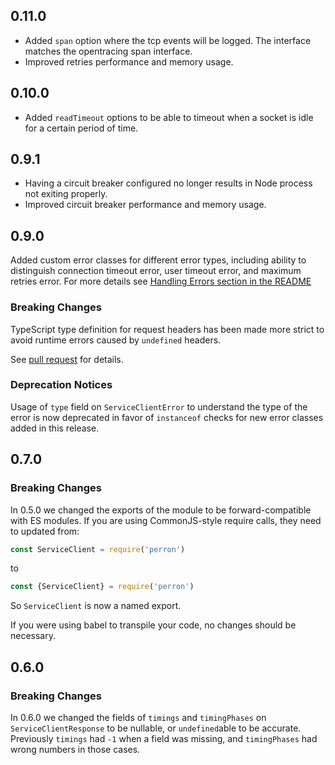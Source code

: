 ## 0.11.0

* Added `span` option where the tcp events will be logged. The interface matches the opentracing span interface.
* Improved retries performance and memory usage.

## 0.10.0
                                  
* Added `readTimeout` options to be able to timeout when a socket is
idle for a certain period of time.

## 0.9.1

* Having a circuit breaker configured no longer results in Node process
not exiting properly.
* Improved circuit breaker performance and memory usage.

## 0.9.0

Added custom error classes for different error types, including ability to distinguish connection timeout error, user timeout error, and maximum retries error. For more details see [Handling Errors section in the README](./README.md#handling-errors)

### Breaking Changes

TypeScript type definition for request headers has been made more
strict to avoid runtime errors caused by `undefined` headers.

See [pull request](https://github.com/zalando-incubator/perron/pull/77/files) for details. 

### Deprecation Notices

Usage of `type` field on `ServiceClientError` to understand the type of the error is now deprecated in favor of `instanceof` checks for new error classes added in this release.

## 0.7.0

### Breaking Changes

In 0.5.0 we changed the exports of the module to be forward-compatible with ES modules. If you are using CommonJS-style require calls, they need to updated from:

```js
const ServiceClient = require('perron')
```

to

```js
const {ServiceClient} = require('perron')
```

So `ServiceClient` is now a named export.

If you were using babel to transpile your code, no changes should be necessary.

## 0.6.0

### Breaking Changes

In 0.6.0 we changed the fields of `timings` and `timingPhases` on `ServiceClientResponse` to be nullable, or `undefined`able to be accurate. Previously `timings` had `-1` when a field was missing, and `timingPhases` had wrong numbers in those cases.
